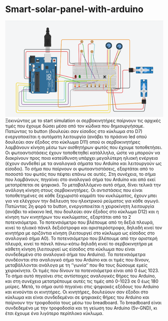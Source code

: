# Smart-solar-panel-with-arduino
![alt text](https://github.com/Karydis1/Solar-Panel-Automatic/blob/main/Tinkercad.png)
Ξεκινώντας με το start simulation οι σερβοκινητήρες παίρνουν τις αρχικές τιμές που  έχουμε δώσει μέσα από τον κώδικα που δημιουργήσαμε. Πατώντας το button (δουλεύει σαν  είσοδος στο κύκλωμα στο D7) ενεργοποιείται η αυτόματη λειτουργία (ανάβει το πράσινο led οπού δουλεύει σαν έξοδος στο κύκλωμα D11) οπού οι σερβοκινητήρες λαμβάνουν κίνηση  μέσω των αισθητήρων φωτός που έχουμε τοποθετήσει. Οι φωτοαντιστάσεις έχουν τοποθετηθεί κατάλληλα, ώστε να μπορούν να διακρίνουν προς ποια κατεύθυνση υπάρχει μεγαλύτερη  ηλιακή ενέργεια (έχουν συνδεθεί με τα αναλογικά σήματα του Arduino και λειτουργούν ως  είσοδοι). Το σήμα που παίρνουν οι φωτοαντιστάσεις, εξαρτάται από το ποσοστό του φωτός  που πέφτει επάνω σε αυτές. Στη συνέχεια, το σήμα που λαμβάνουν, πηγαίνει στο αναλογικό  σήμα του Arduino και από εκεί μετατρέπεται σε ψηφιακό. Το μεταβαλλόμενο αυτό σήμα, δίνει  τελικά την ανάλογη κίνηση στους σερβοκινητήρες. Οι αντιστάσεις που είναι τοποθετημένες σε  κάθε ξεχωριστό κομμάτι του κυκλώματος, έχουν μπει για να ελέγχουν την διέλευση του ηλεκτρικού ρεύματος για κάθε αγωγό. Πατώντας 2η φορά το button, ενεργοποιείται η χειροκίνητη λειτουργία (ανάβει το κόκκινο led, που δουλεύει σαν έξοδος στο κύκλωμα D12)  και η κίνηση των κινητήρων του κυκλώματος, εξαρτάται από τα 2 ποτενσιόμετρα. Το ποτενσιόμετρο που βλέπουμε από τη δεξιά πλευρά, κινεί το ηλιακό πάνελ δεξιόστροφα και αριστερόστροφα, δηλαδή κινεί τον κινητήρα με οριζόντια κίνηση (λειτουργεί στο κύκλωμα ως είσοδος στο αναλογικό σήμα A0). Το ποτενσιόμετρο που βλέπουμε από την αριστερή πλευρά, κινεί το πάνελ πάνω-κάτω δηλαδή κινεί το σερβοκινητήρα με κάθετη κίνηση (λειτουργεί ως είσοδος στο κύκλωμα που είναι συνδεδεμένο στο αναλογικό σήμα του Arduino). Τα ποτενσιόμετρα συνδέονται στο αναλογικό σήμα του Arduino και οι τιμές που δίνουν, μεταβάλλονται ανάλογα με τη ‘’γωνία‘’ που θα τους δώσουμε εμείς χειροκίνητα. Οι τιμές που δίνουν τα ποτενσιόμετρα είναι από 0 έως 1023. Το σήμα αυτό πηγαίνει στις αντίστοιχες αναλογικές θήρες του Arduino, και στη συνέχεια μετατρέπουμε αυτές τις τιμές από 0-1023 σε 0 έως 180 μοίρες. Μετά, το σήμα αυτό πηγαίνει στις ψηφιακές εξόδους του Arduino και κινούνται οι κινητήρες. Οι κινητήρες, δουλεύουν σαν έξοδοι στο κύκλωμα και είναι συνδεδεμένοι σε ψηφιακές θήρες του Arduino και παίρνουν την τροφοδοσία τους μέσω του breadboard. Το breadboard είναι συνδεδεμένο με την τροφοδοσία και τη γείωση του Arduino (5v-GND), κι έτσι έχουμε ένα λιγότερο περίπλοκο κύκλωμα. 

